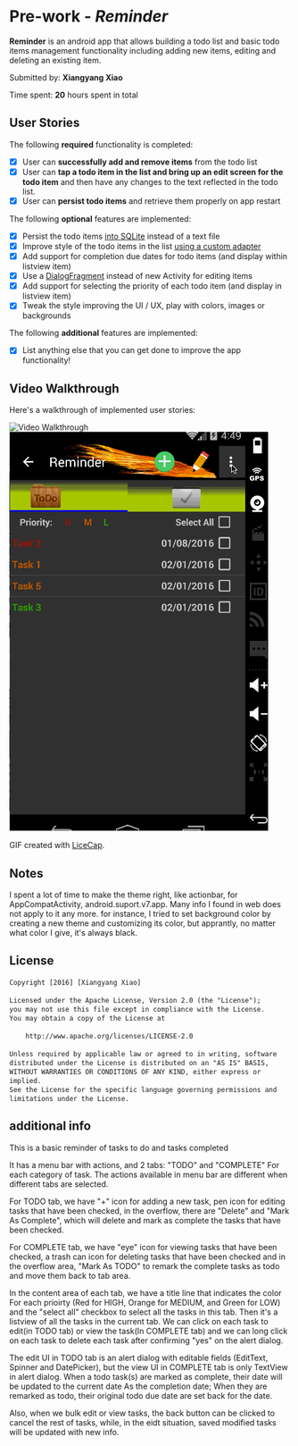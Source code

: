 # Pre-work - *Reminder*

**Reminder** is an android app that allows building a todo list and basic todo items management functionality including adding new items, editing and deleting an existing item.

Submitted by: **Xiangyang Xiao**

Time spent: **20** hours spent in total

## User Stories

The following **required** functionality is completed:

* [X] User can **successfully add and remove items** from the todo list
* [X] User can **tap a todo item in the list and bring up an edit screen for the todo item** and then have any changes to the text reflected in the todo list.
* [X] User can **persist todo items** and retrieve them properly on app restart

The following **optional** features are implemented:

* [X] Persist the todo items [into SQLite](http://guides.codepath.com/android/Persisting-Data-to-the-Device#sqlite) instead of a text file
* [X] Improve style of the todo items in the list [using a custom adapter](http://guides.codepath.com/android/Using-an-ArrayAdapter-with-ListView)
* [X] Add support for completion due dates for todo items (and display within listview item)
* [X] Use a [DialogFragment](http://guides.codepath.com/android/Using-DialogFragment) instead of new Activity for editing items
* [X] Add support for selecting the priority of each todo item (and display in listview item)
* [X] Tweak the style improving the UI / UX, play with colors, images or backgrounds

The following **additional** features are implemented:

* [x] List anything else that you can get done to improve the app functionality!

## Video Walkthrough 

Here's a walkthrough of implemented user stories:

<img src='https://github.com/xnxky/Android/blob/orig/simpleToDo.gif' title='Video Walkthrough' width='' alt='Video Walkthrough' />

<img src='https://github.com/xnxky/Android/blob/orig/simpleToDo2.gif' title='Updated ViewPager' width='' alt='updated ViewPager' />

GIF created with [LiceCap](http://www.cockos.com/licecap/).

## Notes

I spent a lot of time to make the theme right, like actionbar, for AppCompatActivity, 
android.suport.v7.app. Many info I found in web does not apply to it any more. for
instance, I tried to set background color by creating a new theme and customizing its
color, but apprantly, no matter what color I give, it's always black.

## License

    Copyright [2016] [Xiangyang Xiao]

    Licensed under the Apache License, Version 2.0 (the "License");
    you may not use this file except in compliance with the License.
    You may obtain a copy of the License at

        http://www.apache.org/licenses/LICENSE-2.0

    Unless required by applicable law or agreed to in writing, software
    distributed under the License is distributed on an "AS IS" BASIS,
    WITHOUT WARRANTIES OR CONDITIONS OF ANY KIND, either express or implied.
    See the License for the specific language governing permissions and
    limitations under the License.

## additional info
This is a basic reminder of tasks to do and tasks completed

It has a menu bar with actions, and 2 tabs: "TODO" and "COMPLETE" For each
category of task. The actions available in menu bar are different when 
different tabs are selected.

For TODO tab, we have "+" icon for adding a new task, pen icon for editing 
tasks that have been checked, in the overflow, there are "Delete" and 
"Mark As Complete", which will delete and mark as complete the tasks that have
been checked. 

For COMPLETE tab, we have "eye" icon for viewing tasks that have been checked, a
trash can icon for deleting tasks that have been checked and in the overflow area,
"Mark As TODO" to remark the complete tasks as todo and move them back to tab area.

In the content area of each tab, we have a title line that indicates the color For
each prioirty (Red for HIGH, Orange for MEDIUM, and Green for LOW) and the "select all"
checkbox to select all the tasks in this tab. Then it's a listview of all the tasks in 
the current tab. We can click on each task to edit(in TODO tab) or view the task(In 
COMPLETE tab) and we can long click on each task to delete each task after confirming 
"yes" on the alert dialog.

The edit UI in TODO tab is an alert dialog with editable fields (EditText, Spinner and 
DatePicker), but the view UI in COMPLETE tab is only TextView in alert dialog. When a
todo task(s) are marked as complete, their date will be updated to the current date As
the completion date; When they are remarked as todo, their original todo due date are 
set back for the date. 

Also, when we bulk edit or view tasks, the back button can be clicked to cancel the rest
of tasks, while, in the eidt situation, saved modified tasks will be updated with new info.

